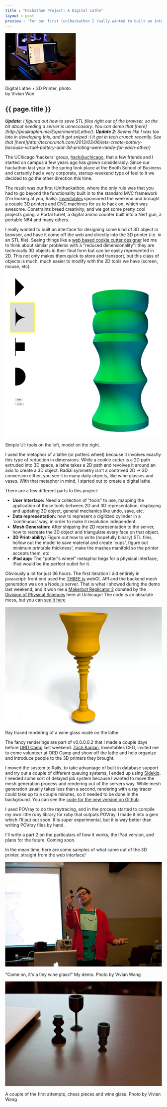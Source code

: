 ```yaml
---
title : "Hackathon Project: A Digital Lathe"
layout : post
preview : 'For our first (un)hackathon I really wanted to built an interface for designing some kind of 3D object in browser, and have it come off the web and directly into the 3D printer (i.e. in an STL file). I wanted to attack objects of "reduced dimensionality": objects that are technically 3D objects in their final form but can be easily represented in 2D.'
---
```

<div class="img left" style="max-width:45%;"><a href="/img/projects/lathe_at_hackathon.jpg" class="gallery"><img src="/img/projects/lathe_at_hackathon.jpg" /></a><p class="caption">Digital Lathe + 3D Printer, photo by Vivian Wan</p></div>

## {{ page.title }}

<i>
  <b>Update</b>: I figured out how to save STL files right out of the browser, so the bit about needing a server is unneccasary. You can demo that [here](http://paulkaplan.me/Experiments/Lathe/). 
</i>

<i>
  <b>Update 2</b>: Seems like I was too late in developing this, and it got sniped :( It got in tech crunch recently. See that [here](http://techcrunch.com/2013/03/06/lets-create-pottery-because-virtual-pottery-and-3d-printing-were-made-for-each-other/)
</i>


The UChicago 'hackers' group, [hack@uchicago](http://hack.uchicago.edu), that a few friends and I started on campus a few years ago has grown considerably. Since our hackathon last year in the spring took place at the Booth School of Business and certainly had a very corporate, startup-weekend type of feel to it we decided to go the other direction this time. 

The result was our first (Un)hackathon, where the only rule was that you had to go beyond the functionality built in to the standard MVC framework (I'm looking at you, Rails). [Inventables](http://inventables.com) sponsored the weekend and brought a couple 3D printers and CNC machines for us to hack on, which was awesome. Constraints breed creativity, and we got some pretty cool projects going: a Portal turret, a digital ammo counter built into a Nerf gun, a portable N64 and many others.

I really wanted to built an interface for designing some kind of 3D object in browser, and have it come off the web and directly into the 3D printer (i.e. in an STL file). Seeing things like a [web based cookie cutter designer](http://cookiecaster.com/) led me to think about similar problems with a "reduced dimensionality": they are technically 3D objects in their final form but can be easily represented in 2D. This not only makes them quick to store and transport, but this class of objects is much, much easier to modify with the 2D tools we have (screen, mouse, etc).
<div class="img right"><a href="/img/projects/lathe_interface.png" class="gallery"><img src="/img/projects/lathe_interface.png" /></a><p class="caption">Simple UI: tools on the left, model on the right.</p></div>
I used the metaphor of a lathe (or potters wheel) because it involves exactly this type of reduction in dimensions. While a cookie cutter is a 2D path extruded into 3D space, a lathe takes a 2D path and revolves it around an axis to create a 3D object. Radial symmetry isn't a contrived 2D -> 3D conversion either, you see it in many daily objects, like wine glasses and vases. With that metaphor in mind, I started out to create a digital lathe. 


There are a few different parts to this project:

- __User Interface:__ Need a collection of "tools" to use, mapping the application of those tools between 2D and 3D representation, displaying and updating 3D object, general mechanics like undo, save, etc. 
- __Data representation:__ how to represent a digitized cylinder in a 'continuous' way, in order to make it resolution independent. 
- __Mesh Generation:__ After shipping the 2D representation to the server, how to recreate the 3D object and triangulate every face on that object. 
- __3D Print-ability:__ Figure out how to write (hopefully binary) STL files, hollow out the model to save material and create 'cups', figure out minimum printable thickness', make the mashes manifold so the printer accepts them, etc. 
- __iPad app:__ The "potter's wheel" metaphor begs for a physical interface, iPad would be the perfect outlet for it. 

Obviously a lot for just 36 hours. The first iteration I did entirely in javascript: front end used the [THREE.js](http://mrdoob.github.com/three.js/ "THREE.js") webGL API and the backend mesh generation was on a Node.js server. That is what I showed during the demo last weekend, and it won me a [Makerbot Replicator 2](https://store.makerbot.com/replicator2.html "Makerbot Replicator 2") donated by the [Division of Physical Sciences](http://psd.uchicago.edu/) here at Uchicago! The code is an absolute mess, but you can [see it here](https://github.com/paulkaplan/Experiments/tree/gh-pages/Lathe/node) 

<div class="img left"><a href="/img/thumbs/lathe.png" class="gallery"><img src="/img/thumbs/lathe.png" /></a><p class="caption">Ray traced rendering of a wine glass made on the lathe</p></div>

The fancy renderings are part of v0.0.0.0.2 that I made a couple days before [ORD Camp](http://ordcamp.com/ "ORD Camp") last weekend. [Zach Kaplan](http://about.me/zachkaplan "Zach at about.me"), Inventables CEO, invited me to come volunteer at ORD Camp and show off the lathe and help organize and introduce people to the 3D printers they brought.


I moved the system to Rails, to take advantage of built in database support and try out a couple of different queuing systems, I ended up using [Sidekiq](https://github.com/mperham/sidekiq "sidekiq"). I needed some sort of delayed job system because I wanted to move the mesh generation process and rendering out of the servers way. While mesh generation usually takes less than a second, rendering with a ray tracer could take up to a couple minutes, so it needed to be done in the background. You can see the [code for the new version on Github](https://github.com/paulkaplan/Lathe). 

I used POVray to do the raytracing, and in the process started to compile my own little ruby library for ruby that outputs POVray. I made it into a gem which I'll put out soon. It is super experimental, but it is way better than writing POVray files by hand.

I'll write a part 2 on the particulars of how it works, the iPad version, and plans for the future. Coming soon.

In the mean time, here are some samples of what came out of the 3D printer, straight from the web interface!
<div class="img right"><a href="/img/projects/lathe_samples3.jpg" class="gallery"><img src="/img/projects/lathe_samples3.jpg" /></a><p class="caption">"Come on, it's a tiny wine glass!" My demo. Photo by Vivian Wang</p></div>
<div class="img"><a href="/img/projects/lathe_samples.jpg" class="gallery"><img src="/img/projects/lathe_samples.jpg" /></a><p class="caption">A couple of the first attempts, chess pieces and wine glass. Photo by Vivian Wang</p></div>
